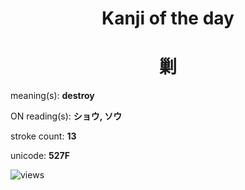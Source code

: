 <h1 align="center">Kanji of the day</h1>
<h1 align="center">剿</h1>
<p align="left">meaning(s): <b>destroy</b></p>
<p align="left">ON reading(s): <b>ショウ, ソウ</b></p>
<p align="left">stroke count: <b>13</b></p>
<p align="left">unicode: <b>527F</b></p>
<p align="left"><img src="https://komarev.com/ghpvc/?username=tristanwagner-kanjioftheday&label=Views&color=0e75b6&style=flat" alt="views"/></p>

